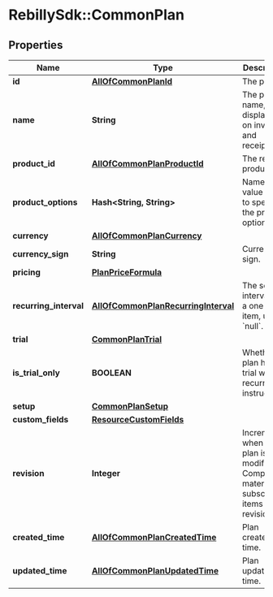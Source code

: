 # RebillySdk::CommonPlan

## Properties
Name | Type | Description | Notes
------------ | ------------- | ------------- | -------------
**id** | [**AllOfCommonPlanId**](AllOfCommonPlanId.md) | The plan ID. | [optional] 
**name** | **String** | The plan name, displayed on invoices and receipts. | 
**product_id** | [**AllOfCommonPlanProductId**](AllOfCommonPlanProductId.md) | The related product ID. | 
**product_options** | **Hash&lt;String, String&gt;** | Name-value pairs to specify the product options. | [optional] 
**currency** | [**AllOfCommonPlanCurrency**](AllOfCommonPlanCurrency.md) |  | 
**currency_sign** | **String** | Currency sign. | [optional] 
**pricing** | [**PlanPriceFormula**](PlanPriceFormula.md) |  | 
**recurring_interval** | [**AllOfCommonPlanRecurringInterval**](AllOfCommonPlanRecurringInterval.md) | The service interval. For a one-time item, use &#x60;null&#x60;. | [optional] 
**trial** | [**CommonPlanTrial**](CommonPlanTrial.md) |  | [optional] 
**is_trial_only** | **BOOLEAN** | Whether a plan has a trial without recurring instructions. | [optional] 
**setup** | [**CommonPlanSetup**](CommonPlanSetup.md) |  | [optional] 
**custom_fields** | [**ResourceCustomFields**](ResourceCustomFields.md) |  | [optional] 
**revision** | **Integer** | Increments when the plan is modified.  Compare to materialized subscription items revision.  | [optional] 
**created_time** | [**AllOfCommonPlanCreatedTime**](AllOfCommonPlanCreatedTime.md) | Plan created time. | [optional] 
**updated_time** | [**AllOfCommonPlanUpdatedTime**](AllOfCommonPlanUpdatedTime.md) | Plan updated time. | [optional] 

